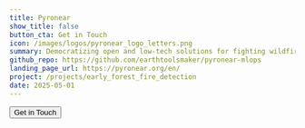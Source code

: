 ```yaml
---
title: Pyronear
show_title: false
button_cta: Get in Touch
icon: /images/logos/pyronear_logo_letters.png
summary: Democratizing open and low-tech solutions for fighting wildfires. An early detection solution that is open source, efficient, automatic, energy-efficient, economical and modular.
github_repo: https://github.com/earthtoolsmaker/pyronear-mlops
landing_page_url: https://pyronear.org/en/
project: /projects/early_forest_fire_detection
date: 2025-05-01
---
```


<div class="tool-container-button-cta">
  <a class="link-no-decoration" href="https://pyronear.org/en" target="_blank">
    <button class="button tool-button-cta">
    Get in Touch
    </button>
  </a>
</div>
